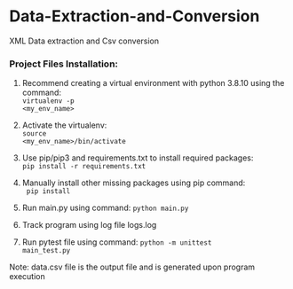 # Data-Extraction-and-Conversion
XML Data extraction and Csv conversion

<H3>Project Files Installation:</H3>

1. Recommend creating a virtual environment with python 3.8.10 using the command:<br>
    <code>virtualenv -p <interpreter-path> <my_env_name></code>
  
2. Activate the virtualenv:<br>
    <code>source <my_env_name>/bin/activate</code>
  
3. Use pip/pip3 and requirements.txt to install required packages:<br>
    <code>pip install -r requirements.txt</code>
  
4. Manually install other missing packages using pip command:<br>
    <code> pip install <module> </code> 

5. Run main.py using command:
    <code>python main.py</code>

6. Track program using log file logs.log

7. Run pytest file using command:
    <code>python -m unittest main_test.py</code>

Note: data.csv file is the output file and is generated upon program execution
